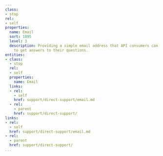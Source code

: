 ```yaml
---
class:
- stop
rel:
- self
properties:
  name: Email
  sort: 1895
  level: 3
  description: Providing a simple email address that API consumers can use when looking
    to get answers to their questions.
entities:
- class:
  - stop
  rel:
  - self
  properties:
    name: Email
  links:
  - rel:
    - self
    href: support/direct-support/email.md
  - rel:
    - parent
    href: support/direct-support/
links:
- rel:
  - self
  href: support/direct-support/email.md
- rel:
  - parent
  href: support/direct-support/
...
```

